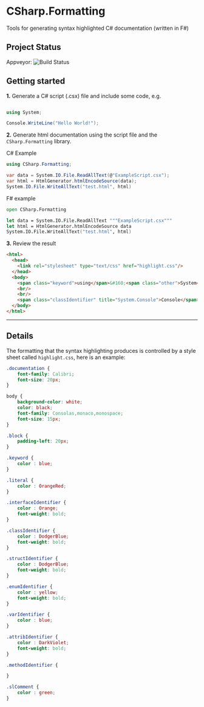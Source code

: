 # CSharp.Formatting
Tools for generating syntax highlighted C# documentation (written in F#)

## Project Status

Appveyor: ![Build Status](https://ci.appveyor.com/api/projects/status/github/TheInnerLight/CSharp.Formatting?branch=master&svg=true)

## Getting started

__1.__ Generate a C# script (.csx) file and include some code, e.g.

```csharp

using System;

Console.WriteLine("Hello World!");
```

__2.__ Generate html documentation using the script file and the `CSharp.Formatting` library.

C# Example

```csharp
using CSharp.Formatting;

var data = System.IO.File.ReadAllText(@"ExampleScript.csx");
var html = HtmlGenerator.htmlEncodeSource(data);
System.IO.File.WriteAllText("test.html", html)
```

F# example

```fsharp
open CSharp.Formatting

let data = System.IO.File.ReadAllText """ExampleScript.csx"""
let html = HtmlGenerator.htmlEncodeSource data
System.IO.File.WriteAllText("test.html", html)
```

__3.__ Review the result

```html
<html>
  <head>
    <link rel="stylesheet" type="text/css" href="highlight.css"/>
  </head>
  <body>
    <span class="keyword">using</span>&#160;<span class="other">System</span>;
    <br/>
    <br/>
    <span class="classIdentifier" title="System.Console">Console</span>.<span class="methodIdentifier" title="System.Console.WriteLine(string)">WriteLine</span>(<span class="literal">&quot;Hello&#160;World!&quot;</span>);
  </body>
</html>
```

---

## Details

The formatting that the syntax highlighting produces is controlled by a style sheet called `highlight.css`, here is an example:

```css
.documentation {
    font-family: Calibri;
    font-size: 20px;
}

body {
    background-color: white;
    color: black;
    font-family: Consolas,monaco,monospace;
    font-size: 15px;
}

.block {
    padding-left: 20px;
}

.keyword {
    color : blue;
}

.literal {
    color : OrangeRed;
}

.interfaceIdentifier {
    color : Orange;
    font-weight: bold;
}

.classIdentifier {
    color : DodgerBlue;
    font-weight: bold;
}

.structIdentifier {
    color : DodgerBlue;
    font-weight: bold;
}

.enumIdentifier {
    color : yellow;
    font-weight: bold;
}

.varIdentifier {
    color : blue;
}

.attribIdentifier {
    color : DarkViolet;
    font-weight: bold;
}

.methodIdentifier {

}

.slComment {
    color : green;
}
```
